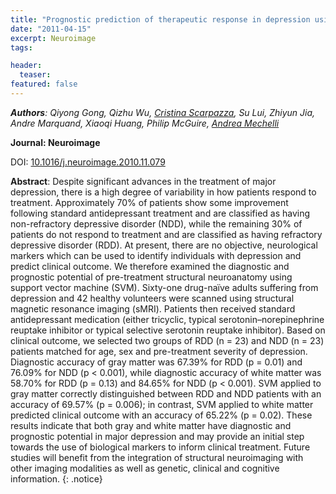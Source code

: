 ```yaml
---
title: "Prognostic prediction of therapeutic response in depression using high-field MR imaging"
date: "2011-04-15"
excerpt: Neuroimage
tags:

header:
  teaser:
featured: false
---
```


*__Authors__: Qiyong Gong, Qizhu Wu, [Cristina Scarpazza](/members/Cristina), Su Lui, Zhiyun Jia, Andre Marquand, Xiaoqi Huang, Philip McGuire, [Andrea Mechelli](/members/Andrea)*

**Journal: Neuroimage**

DOI: [10.1016/j.neuroimage.2010.11.079](https://doi.org/10.1016/j.neuroimage.2010.11.079)

**Abstract**: Despite significant advances in the treatment of major depression, there is a high degree of variability in how patients respond to treatment. Approximately 70% of patients show some improvement following standard antidepressant treatment and are classified as having non-refractory depressive disorder (NDD), while the remaining 30% of patients do not respond to treatment and are classified as having refractory depressive disorder (RDD). At present, there are no objective, neurological markers which can be used to identify individuals with depression and predict clinical outcome. We therefore examined the diagnostic and prognostic potential of pre-treatment structural neuroanatomy using support vector machine (SVM). Sixty-one drug-naïve adults suffering from depression and 42 healthy volunteers were scanned using structural magnetic resonance imaging (sMRI). Patients then received standard antidepressant medication (either tricyclic, typical serotonin–norepinephrine reuptake inhibitor or typical selective serotonin reuptake inhibitor). Based on clinical outcome, we selected two groups of RDD (n = 23) and NDD (n = 23) patients matched for age, sex and pre-treatment severity of depression. Diagnostic accuracy of gray matter was 67.39% for RDD (p = 0.01) and 76.09% for NDD (p < 0.001), while diagnostic accuracy of white matter was 58.70% for RDD (p = 0.13) and 84.65% for NDD (p < 0.001). SVM applied to gray matter correctly distinguished between RDD and NDD patients with an accuracy of 69.57% (p = 0.006); in contrast, SVM applied to white matter predicted clinical outcome with an accuracy of 65.22% (p = 0.02). These results indicate that both gray and white matter have diagnostic and prognostic potential in major depression and may provide an initial step towards the use of biological markers to inform clinical treatment. Future studies will benefit from the integration of structural neuroimaging with other imaging modalities as well as genetic, clinical and cognitive information.
{: .notice}
